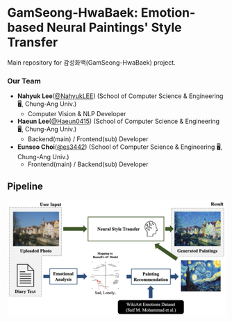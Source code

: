 # GamSeong-HwaBaek: Emotion-based Neural Paintings' Style Transfer
Main repository for 감성화백(GamSeong-HwaBaek) project.

### Our Team 
 - **Nahyuk Lee**([@NahyukLEE](https://github.com/NahyukLEE)) (School of Computer Science & Engineering :desktop_computer:, Chung-Ang Univ.)
    - Computer Vision & NLP Developer
 - **Haeun Lee**([@Haeun0415](https://github.com/Haeun0415)) (School of Computer Science & Engineering :desktop_computer:, Chung-Ang Univ.)
    - Backend(main) / Frontend(sub) Developer
 - **Eunseo Choi**([@es3442](https://github.com/es3442)) (School of Computer Science & Engineering :desktop_computer:, Chung-Ang Univ.)
    - Frontend(main) / Backend(sub) Developer

## Pipeline
![pipeline](imgs/pipeline.png)
